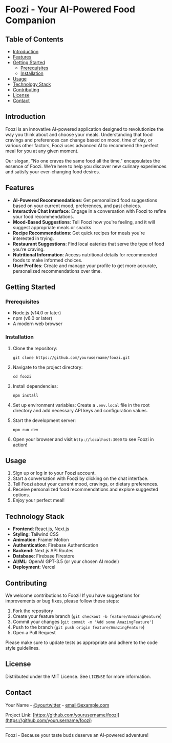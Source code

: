 # Foozi - Your AI-Powered Food Companion

## Table of Contents
- [Introduction](#introduction)
- [Features](#features)
- [Getting Started](#getting-started)
    - [Prerequisites](#prerequisites)
    - [Installation](#installation)
- [Usage](#usage)
- [Technology Stack](#technology-stack)
- [Contributing](#contributing)
- [License](#license)
- [Contact](#contact)

## Introduction

Foozi is an innovative AI-powered application designed to revolutionize the way you think about and choose your meals. Understanding that food cravings and preferences can change based on mood, time of day, or various other factors, Foozi uses advanced AI to recommend the perfect meal for you at any given moment.

Our slogan, "No one craves the same food all the time," encapsulates the essence of Foozi. We're here to help you discover new culinary experiences and satisfy your ever-changing food desires.

## Features

- **AI-Powered Recommendations**: Get personalized food suggestions based on your current mood, preferences, and past choices.
- **Interactive Chat Interface**: Engage in a conversation with Foozi to refine your food recommendations.
- **Mood-Based Suggestions**: Tell Foozi how you're feeling, and it will suggest appropriate meals or snacks.
- **Recipe Recommendations**: Get quick recipes for meals you're interested in trying.
- **Restaurant Suggestions**: Find local eateries that serve the type of food you're craving.
- **Nutritional Information**: Access nutritional details for recommended foods to make informed choices.
- **User Profiles**: Create and manage your profile to get more accurate, personalized recommendations over time.

## Getting Started

### Prerequisites

- Node.js (v14.0 or later)
- npm (v6.0 or later)
- A modern web browser

### Installation

1. Clone the repository:
   ```
   git clone https://github.com/yourusername/foozi.git
   ```

2. Navigate to the project directory:
   ```
   cd foozi
   ```

3. Install dependencies:
   ```
   npm install
   ```

4. Set up environment variables:
   Create a `.env.local` file in the root directory and add necessary API keys and configuration values.

5. Start the development server:
   ```
   npm run dev
   ```

6. Open your browser and visit `http://localhost:3000` to see Foozi in action!

## Usage

1. Sign up or log in to your Foozi account.
2. Start a conversation with Foozi by clicking on the chat interface.
3. Tell Foozi about your current mood, cravings, or dietary preferences.
4. Receive personalized food recommendations and explore suggested options.
5. Enjoy your perfect meal!

## Technology Stack

- **Frontend**: React.js, Next.js
- **Styling**: Tailwind CSS
- **Animation**: Framer Motion
- **Authentication**: Firebase Authentication
- **Backend**: Next.js API Routes
- **Database**: Firebase Firestore
- **AI/ML**: OpenAI GPT-3.5 (or your chosen AI model)
- **Deployment**: Vercel

## Contributing

We welcome contributions to Foozi! If you have suggestions for improvements or bug fixes, please follow these steps:

1. Fork the repository
2. Create your feature branch (`git checkout -b feature/AmazingFeature`)
3. Commit your changes (`git commit -m 'Add some AmazingFeature'`)
4. Push to the branch (`git push origin feature/AmazingFeature`)
5. Open a Pull Request

Please make sure to update tests as appropriate and adhere to the code style guidelines.

## License

Distributed under the MIT License. See `LICENSE` for more information.

## Contact

Your Name - [@yourtwitter](https://twitter.com/yourtwitter) - email@example.com

Project Link: [https://github.com/yourusername/foozi](https://github.com/yourusername/foozi)

---

Foozi - Because your taste buds deserve an AI-powered adventure!
